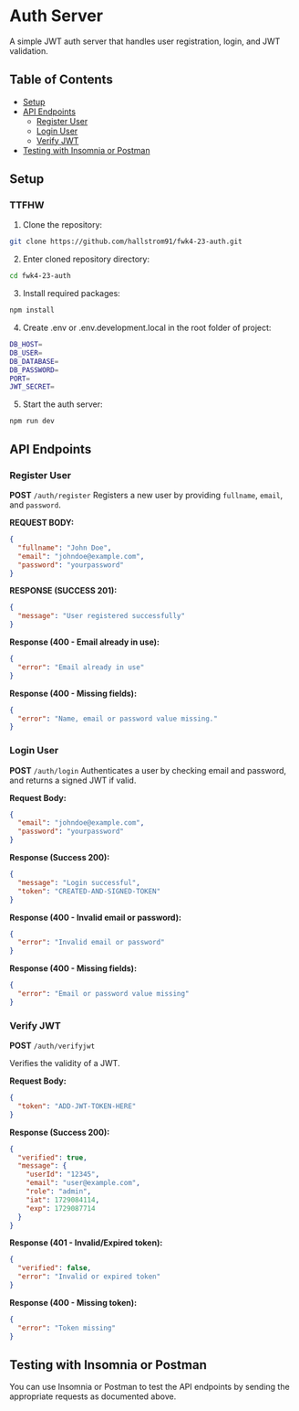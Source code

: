 # Auth Server

A simple JWT auth server that handles user registration, login, and JWT validation.

## Table of Contents

- [Setup](#setup)
- [API Endpoints](#api-endpoints)
  - [Register User](#register-user)
  - [Login User](#login-user)
  - [Verify JWT](#verify-jwt)
- [Testing with Insomnia or Postman](#testing-with-insomnia-or-postman)

## Setup

### TTFHW

1. Clone the repository:

```bash
git clone https://github.com/hallstrom91/fwk4-23-auth.git
```

2. Enter cloned repository directory:

```bash
cd fwk4-23-auth
```

3. Install required packages:

```bash
npm install
```

4. Create .env or .env.development.local in the root folder of project:

```bash
DB_HOST=
DB_USER=
DB_DATABASE=
DB_PASSWORD=
PORT=
JWT_SECRET=
```

5. Start the auth server:

```npm
npm run dev
```

## API Endpoints

### Register User

**POST** `/auth/register`
Registers a new user by providing `fullname`, `email`, and `password`.

**REQUEST BODY:**

```JSON
{
  "fullname": "John Doe",
  "email": "johndoe@example.com",
  "password": "yourpassword"
}
```

**RESPONSE (SUCCESS 201):**

```JSON
{
  "message": "User registered successfully"
}
```

**Response (400 - Email already in use):**

```JSON
{
  "error": "Email already in use"
}
```

**Response (400 - Missing fields):**

```JSON
{
  "error": "Name, email or password value missing."
}
```

### Login User

**POST** `/auth/login`
Authenticates a user by checking email and password, and returns a signed JWT if valid.

**Request Body:**

```JSON
{
  "email": "johndoe@example.com",
  "password": "yourpassword"
}
```

**Response (Success 200):**

```JSON
{
  "message": "Login successful",
  "token": "CREATED-AND-SIGNED-TOKEN"
}
```

**Response (400 - Invalid email or password):**

```JSON
{
  "error": "Invalid email or password"
}
```

**Response (400 - Missing fields):**

```JSON
{
  "error": "Email or password value missing"
}
```

### Verify JWT

**POST** `/auth/verifyjwt`

Verifies the validity of a JWT.

**Request Body:**

```JSON
{
  "token": "ADD-JWT-TOKEN-HERE"
}
```

**Response (Success 200):**

```JSON
{
  "verified": true,
  "message": {
    "userId": "12345",
    "email": "user@example.com",
    "role": "admin",
    "iat": 1729084114,
    "exp": 1729087714
  }
}
```

**Response (401 - Invalid/Expired token):**

```JSON
{
  "verified": false,
  "error": "Invalid or expired token"
}
```

**Response (400 - Missing token):**

```JSON
{
  "error": "Token missing"
}
```

## Testing with Insomnia or Postman

You can use Insomnia or Postman to test the API endpoints by sending the appropriate requests as documented above.
